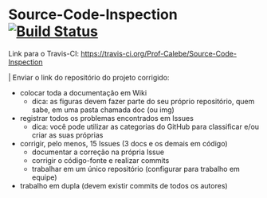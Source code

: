 Source-Code-Inspection [![Build Status](https://travis-ci.org/Prof-Calebe/Source-Code-Inspection.svg?branch=master)](https://travis-ci.org/Prof-Calebe/Source-Code-Inspection)
======================

Link para o Travis-CI: https://travis-ci.org/Prof-Calebe/Source-Code-Inspection

| Enviar o link do repositório do projeto corrigido:

* colocar toda a documentação em Wiki
  * dica: as figuras devem fazer parte do seu próprio repositório, quem sabe, em uma pasta chamada doc (ou img)
* registrar todos os problemas encontrados em Issues
  * dica: você pode utilizar as categorias do GitHub para classificar e/ou criar as suas próprias
* corrigir, pelo menos, 15 Issues (3 docs e os demais em código)
  * documentar a correção na própria Issue
  * corrigir o código-fonte e realizar commits
  *  trabalhar em um único repositório (configurar para trabalho em equipe)
* trabalho em dupla (devem existir commits de todos os autores)
